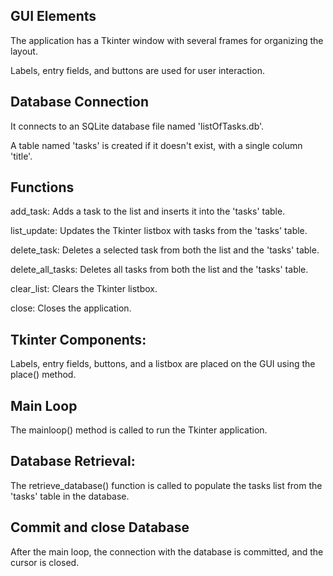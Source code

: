 ## GUI Elements
The application has a Tkinter window with several frames for organizing the layout.

Labels, entry fields, and buttons are used for user interaction.

## Database Connection
It connects to an SQLite database file named 'listOfTasks.db'.

A table named 'tasks' is created if it doesn't exist, with a single column 'title'.

## Functions
add_task: Adds a task to the list and inserts it into the 'tasks' table.

list_update: Updates the Tkinter listbox with tasks from the 'tasks' table.

delete_task: Deletes a selected task from both the list and the 'tasks' table.

delete_all_tasks: Deletes all tasks from both the list and the 'tasks' table.

clear_list: Clears the Tkinter listbox.

close: Closes the application.

## Tkinter Components:
Labels, entry fields, buttons, and a listbox are placed on the GUI using the place() method.

## Main Loop
The mainloop() method is called to run the Tkinter application.

## Database Retrieval:
The retrieve_database() function is called to populate the tasks list from the 'tasks' table in the database.

## Commit and close Database
After the main loop, the connection with the database is committed, and the cursor is closed.
